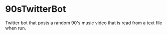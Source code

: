 # 90sTwitterBot
Twitter bot that posts a random 90's music video that is read from a text file when run.
